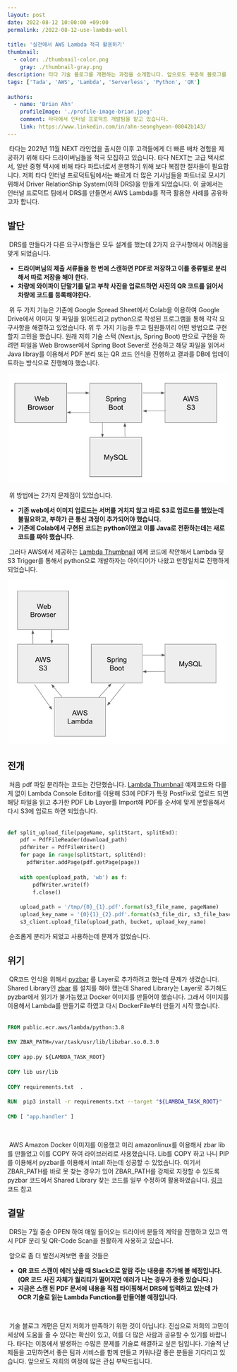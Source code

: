 ```yaml
---
layout: post
date: 2022-08-12 10:00:00 +09:00
permalink: /2022-08-12-use-lambda-well

title: '실전에서 AWS Lambda 적극 활용하기'
thumbnail:
  - color: ./thumbnail-color.png
    gray: ./thumbnail-gray.png
description: 타다 기술 블로그를 개편하는 과정을 소개합니다. 앞으로도 꾸준히 블로그를 통해 타다가 마주하는 문제를 공유할 예정입니다. 올라올 글들과 타다에 많은 관심을 가져주시기 바랍니다.
tags: ['Tada', 'AWS', 'Lambda', 'Serverless', 'Python', 'QR']

authors:
  - name: 'Brian Ahn'
    profileImage: './profile-image-brian.jpeg'
    comment: 타다에서 인터널 프로덕트 개발팀을 맡고 있습니다.
    link: https://www.linkedin.com/in/ahn-seonghyeon-08042b143/
---
```


  &nbsp;타다는 2021년 11월 NEXT 라인업을 출시한 이후 고객들에게 더 빠른 배차 경험을 제공하기 위해 타다 드라이버님들을 적극 모집하고 있습니다. 타다 NEXT는 고급 택시로서, 일반 중형 택시에 비해 타다 파트너로서 운행하기 위해 보다 복잡한 절차들이 필요합니다. 저희 타다 인터널 프로덕트팀에서는 빠르게 더 많은 기사님들을 파트너로 모시기 위해서 Driver RelationShip System(이하 DRS)을 만들게 되었습니다. 이 글에서는 인터널 프로덕트 팀에서 DRS를 만들면서 AWS Lambda를 적극 활용한 사례를 공유하고자 합니다.



## 발단

&nbsp;DRS를 만들다가 다른 요구사항들은 모두 설계를 했는데 2가지 요구사항에서 어려움을 맞게 되었습니다.

- **드라이버님의 제출 서류들을 한 번에 스캔하면 PDF로 저장하고 이를 종류별로 분리해서 따로 저장을 해야 한다.**
- **차량에 와이파이 단말기를 달고 부착 사진을 업로드하면 사진의 QR 코드를 읽어서 차량에 코드를 등록해야한다.**

&nbsp;위 두 가지 기능은 기존에 Google Spread Sheet에서 Colab을 이용하여 Google Drive에서 이미지 및 파일을 읽어드리고 python으로 작성된 프로그램을 통해 각각 요구사항을 해결하고 있었습니다. 위 두 가지 기능을 두고 팀원들끼리 어떤 방법으로 구현할지 고민을 했습니다. 원래 저희 기술 스택 (Next.js, Spring Boot) 만으로 구현을 하려면 파일을 Web Browser에서 Spring Boot Sever로 전송하고 해당 파일을 읽어서 Java libray를 이용해서 PDF 분리 또는 QR 코드 인식을 진행하고 결과를 DB에 업데이트하는 방식으로 진행해야 했습니다.

<div style="margin-top: 10px; display: flex; justify-content: center; width: 100%">
  <div style="max-width: 500px; width: 100%;">
    <img src="./lambda-image-1.png" alt="lambda-image" />
  </div>
</div>

&nbsp;위 방법에는 2가지 문제점이 있었습니다.

- **기존 web에서 이미지 업로드는 서버를 거치지 않고 바로 S3로 업로드를 했었는데 불필요하고, 부하가 큰 통신 과정이 추가되어야 했습니다.**
- **기존에 Colab에서 구현된 코드는 python이였고 이를 Java로 전환하는데는 새로 코드를 짜야 했습니다.**

&nbsp;그러다 AWS에서 제공하는 [Lambda Thumbnail](https://docs.aws.amazon.com/lambda/latest/dg/with-s3-tutorial.html) 예제 코드에 착안해서 Lambda 및 S3 Trigger를 통해서 python으로 개발하자는 아이디어가 나왔고 만장일치로 진행하게 되었습니다.

<div style="margin-top: 10px; display: flex; justify-content: center; width: 100%">
  <div style="max-width: 500px; width: 100%;">
    <img src="./lambda-image-2.png" alt="lambda-image" />
  </div>
</div>

## 전개

&nbsp;처음 pdf 파일 분리하는 코드는 간단했습니다.  [Lambda Thumbnail](https://docs.aws.amazon.com/lambda/latest/dg/with-s3-tutorial.html) 예제코드와 다를게 없이 Lambda Console Editor를 이용해 S3에 PDF가 특정 PostFix로 업로드 되면 해당 파일을 읽고 추가한 PDF Lib Layer를 Import해 PDF를 순서에 맞게 분할을해서 다시 S3에 업로드 하면 되었습니다.

```python

def split_upload_file(pageName, splitStart, splitEnd):
    pdf = PdfFileReader(download_path)
    pdfWriter = PdfFileWriter()
    for page in range(splitStart, splitEnd):
      pdfWriter.addPage(pdf.getPage(page))

    with open(upload_path, 'wb') as f:
        pdfWriter.write(f)
        f.close()

    upload_path = '/tmp/{0}_{1}.pdf'.format(s3_file_name, pageName)
    upload_key_name = '{0}{1}_{2}.pdf'.format(s3_file_dir, s3_file_base_name, pageName)
    s3_client.upload_file(upload_path, bucket, upload_key_name)

```

&nbsp;순조롭게 분리가 되었고 사용하는데 문제가 없었습니다.

## 위기

&nbsp;QR코드 인식을 위해서 [pyzbar](https://pypi.org/project/pyzbar/) 를 Layer로 추가하려고 했는데 문제가 생겼습니다. Shared Library인 [zbar](http://zbar.sourceforge.net/) 를 설치를 해야 했는데 Shared Library는 Layer로 추가해도 pyzbar에서 읽기가 불가능했고 Docker 이미지를 만들어야 했습니다. 그래서 이미지를 이용해서 Lambda를 만들기로 하였고 다시 DockerFile부터 만들기 시작 했습니다.

```DockerFile

FROM public.ecr.aws/lambda/python:3.8

ENV ZBAR_PATH=/var/task/usr/lib/libzbar.so.0.3.0 

COPY app.py ${LAMBDA_TASK_ROOT} 

COPY lib usr/lib 

COPY requirements.txt  . 

RUN  pip3 install -r requirements.txt --target "${LAMBDA_TASK_ROOT}" 

CMD [ "app.handler" ]

```

<br/>

&nbsp;AWS Amazon Docker 이미지를 이용했고 미리 amazonlinux를 이용해서 zbar lib를 만들었고 이를 COPY 하여 라이브러리로 사용했습니다. Lib를 COPY 하고 나니 PIP를 이용해서 pyzbar를 이용해서 intall 하는데 성공할 수 있었습니다. 여기서 ZBAR_PATH를 바로 못 찾는 경우가 있어 ZBAR_PATH를 강제로 지정할 수 있도록 pyzbar 코드에서 Shared Library 찾는 코드를 일부 수정하여 활용하였습니다. [링크](https://github.com/nickovs/pyzbar) 코드 참고



## 결말

&nbsp;DRS는 7월 중순 OPEN 하여 매일 들어오는 드라이버 분들의 계약을 진행하고 있고 역시 PDF 분리 및 QR-Code Scan을 원활하게 사용하고 있습니다.


&nbsp;앞으로 좀 더 발전시켜보면 좋을 것들은

- **QR 코드 스캔이 에러 났을 때 Slack으로 알람 주는 내용을 추가해 볼 예정입니다. (QR 코드 사진 자체가 퀄리티가 떨어지면 에러가 나는 경우가 종종 있습니다.)**
- **지금은 스캔 된 PDF 문서에 내용을 직접 타이핑해서 DRS에 입력하고 있는데 가 OCR 기술로 읽는 Lambda Function를 만들어볼 예정입니다.**

<br/>

&nbsp;기술 블로그 개편은 단지 저희가 만족하기 위한 것이 아닙니다. 진심으로 저희의 고민이 세상에 도움을 줄 수 있다는 확신이 있고, 이를 더 많은 사람과 공유할 수 있기를 바랍니다. 타다는 이동에서 발생하는 수많은 문제를 기술로 해결하고 싶은 팀입니다. 기술적 난제들을 고민하면서 좋은 팀과 서비스를 함께 만들고 키워나갈 좋은 분들을 기다리고 있습니다. 앞으로도 저희의 여정에 많은 관심 부탁드립니다.

[처음]: /2013-04-15-hello-world
[타다]: https://tadatada.com/
[대표 이미지를 제작]: https://www.instagram.com/designedbytada/
[존재하는 테마]: http://jekyllthemes.org/
[jekyll]: https://jekyllrb.com/
[gatsby]: https://www.gatsbyjs.com/
[plugin]: https://www.gatsbyjs.com/plugins
[disqus]: https://disqus.com/
[utterances]: https://utteranc.es/
[rss]: https://ko.wikipedia.org/wiki/RSS
